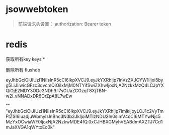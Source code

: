 # jsowwebtoken
> 前端请求头设置： authorization: Bearer token

# redis
获取所有key keys *

删除所有 flushdb

eyJhbGciOiJIUzI1NiIsInR5cCI6IkpXVCJ9.eyJkYXRhIjp7InVzZXJOYW1lIjoi5byg5LiJIiwicGFzc3dvcmQiOiIxMjM0NTYifSwiZXhwIjoxNjA2NzkxMzQ4LCJpYXQiOjE2MDY3ODc3NDh9.I7sGUaZCOzqT8XjTBN-w2I_vNNADxDR6OrZpA8L7wEw

""
"eyJhbGciOiJIUzI1NiIsInR5cCI6IkpXVCJ9.eyJkYXRhIjp7ImlkIjoyLCJ1c2VyTmFtZSI6IuadjuWbmyIsInBhc3N3b3JkIjoiMTIzNDU2In0sImV4cCI6MTYwNjc5MzYxOCwiaWF0IjoxNjA2NzkwMDE4fQ.0xCJHBXGMyhVEABdmAXZTJ7Cd1mJaXVGA1qWYtxEo0k"